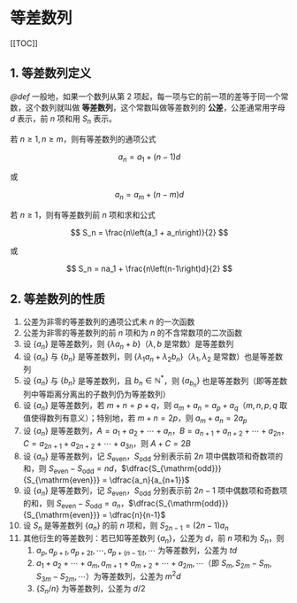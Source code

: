 # 等差数列

[[TOC]]

## 1. 等差数列定义

*@def* 一般地，如果一个数列从第 $2$ 项起，每一项与它的前一项的差等于同一个常数，这个数列就叫做 **等差数列**，这个常数叫做等差数列的 **公差**，公差通常用字母 $d$ 表示，前 $n$ 项和用 $S_n$ 表示。

若 $n \geqslant 1,\, n \geqslant m$，则有等差数列的通项公式

$$
a_n = a_1 + \left(n-1\right)d
$$

或

$$
a_n = a_m + \left(n-m\right)d
$$

若 $n \geqslant 1$，则有等差数列前 $n$ 项和求和公式

$$
S_n = \frac{n\left(a_1 + a_n\right)}{2}
$$

或

$$
S_n = na_1 + \frac{n\left(n-1\right)d}{2}
$$

## 2. 等差数列的性质

1. 公差为非零的等差数列的通项公式未 $n$ 的一次函数
2. 公差为非零的等差数列的前 $n$ 项和为 $n$ 的不含常数项的二次函数
3. 设 $\{a_n\}$ 是等差数列，则 $\{\lambda a_n + b\}$（$\lambda,\,b$ 是常数）是等差数列
4. 设 $\{a_n\}$ 与 $\{b_n\}$ 是等差数列，则 $\{\lambda_1 a_n + \lambda_2 b_n\}$（$\lambda_1,\,\lambda_2$ 是常数）也是等差数列
5. 设 $\{a_n\}$ 与 $\{b_n\}$ 是等差数列，且 $b_n \in \mathbb{N}^*$，则 $\{a_{b_n}\}$ 也是等差数列（即等差数列中等距离分离出的子数列仍为等差数列）
6. 设 $\{a_n\}$ 是等差数列，若 $m + n = p + q$，则 $a_m + a_n = a_p + a_q$（$m,\,n,\,p,\,q$ 取值使得数列有意义）；特别地，若 $m + n = 2p$，则 $a_m + a_n = 2a_p$
7. 设 $\{a_n\}$ 是等差数列，$A = a_1 + a_2 + \cdots + a_n$，$B = a_{n+1} + a_{n+2} + \cdots + a_{2n}$，$C = a_{2n+1} + a_{2n+2} + \cdots + a_{3n}$，则 $A + C = 2B$
8. 设 $\{a_n\}$ 是等差数列，记 $S_{\mathrm{even}}$，$S_{\mathrm{odd}}$ 分别表示前 $2n$ 项中偶数项和奇数项的和，则 $S_{\mathrm{even}} - S_{\mathrm{odd}} = nd$，$\dfrac{S_{\mathrm{odd}}}{S_{\mathrm{even}}} = \dfrac{a_n}{a_{n+1}}$
9. 设 $\{a_n\}$ 是等差数列，记 $S_{\mathrm{even}}$，$S_{\mathrm{odd}}$ 分别表示前 $2n-1$ 项中偶数项和奇数项的和，则 $S_{\mathrm{even}} - S_{\mathrm{odd}} = a_n$，$\dfrac{S_{\mathrm{odd}}}{S_{\mathrm{even}}} = \dfrac{n}{n-1}$
10. 设 $S_n$ 是等差数列 $\{a_n\}$ 的前 $n$ 项和，则 $S_{2n-1} = \left(2n - 1\right)a_n$
11. 其他衍生的等差数列：若已知等差数列 $\{a_n\}$，公差为 $d$，前 $n$ 项和为 $S_n$，则
    1. $a_p,\,a_{p+t},\,a_{p+2t},\,\cdots,\, a_{p+\left(n-1\right)t},\,\cdots$ 为等差数列，公差为 $td$
    2. $a_1 + a_2 + \cdots + a_m,\, a_{m+1} + a_{m+2} + \cdots + a_{2m},\, \cdots$（即 $S_m,\,S_{2m} - S_m,\,S_{3m} - S_{2m},\,\cdots$）为等差数列，公差为 $m^2d$
    3. $\left\{S_n / n\right\}$ 为等差数列，公差为 $d/2$
